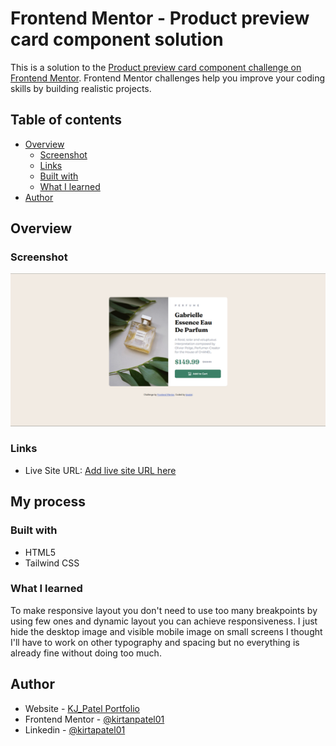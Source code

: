 # Frontend Mentor - Product preview card component solution

This is a solution to the [Product preview card component challenge on Frontend Mentor](https://www.frontendmentor.io/challenges/product-preview-card-component-GO7UmttRfa). Frontend Mentor challenges help you improve your coding skills by building realistic projects. 

## Table of contents

- [Overview](#overview)
  - [Screenshot](#screenshot)
  - [Links](#links)
  - [Built with](#built-with)
  - [What I learned](#what-i-learned)
- [Author](#author)

## Overview

### Screenshot

![](./screenshot.png)

### Links

- Live Site URL: [Add live site URL here](https://your-live-site-url.com)

## My process

### Built with

- HTML5
- Tailwind CSS

### What I learned

To make responsive layout you don't need to use too many breakpoints by using few ones and dynamic layout you can achieve responsiveness. I just hide the desktop image and visible mobile image on small screens I thought I'll have to work on other typography and spacing but no everything is already fine without doing too much. 

## Author

- Website - [KJ_Patel Portfolio](https://kirtanpatel01.github.io/ARKA_WD_04)
- Frontend Mentor - [@kirtanpatel01](https://www.frontendmentor.io/profile/kirtanpatel01)
- Linkedin - [@kirtapatel01](https://www.linkedin.com/in/kirtanpatel01)
